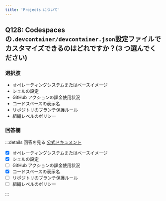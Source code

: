 ```yaml
---
title: 'Projects について'
---
```


## Q128: Codespaces の`.devcontainer/devcontainer.json`設定ファイルでカスタマイズできるのはどれですか？(3 つ選んでください)

### 選択肢

- オペレーティングシステムまたはベースイメージ
- シェルの設定
- GitHub アクションの課金使用状況
- コードスペースの表示名
- リポジトリのブランチ保護ルール
- 組織レベルのポリシー

### 回答欄

:::details 回答を見る
[公式ドキュメント](https://docs.github.com/ja/issues/planning-and-tracking-with-projects/learning-about-projects/about-projects#differences-from-projects-classic)

- [x] オペレーティングシステムまたはベースイメージ
- [x] シェルの設定
- [ ] GitHub アクションの課金使用状況
- [x] コードスペースの表示名
- [ ] リポジトリのブランチ保護ルール
- [ ] 組織レベルのポリシー

:::
